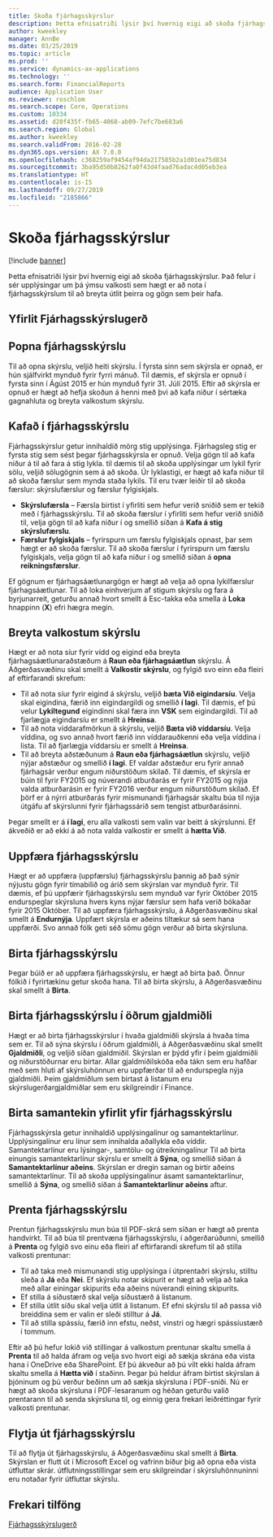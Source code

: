 ```yaml
---
title: Skoða fjárhagsskýrslur
description: Þetta efnisatriði lýsir því hvernig eigi að skoða fjárhagsskýrslur í Microsoft Dynamics 365 Finance. Það felur í sér upplýsingar um þá ýmsu valkosti sem hægt er að nota í fjárhagsskýrslum til að breyta útlit þeirra og gögn sem þeir hafa.
author: kweekley
manager: AnnBe
ms.date: 03/25/2019
ms.topic: article
ms.prod: ''
ms.service: dynamics-ax-applications
ms.technology: ''
ms.search.form: FinancialReports
audience: Application User
ms.reviewer: roschlom
ms.search.scope: Core, Operations
ms.custom: 10334
ms.assetid: d20f435f-fb65-4068-ab09-7efc7be683a6
ms.search.region: Global
ms.author: kweekley
ms.search.validFrom: 2016-02-28
ms.dyn365.ops.version: AX 7.0.0
ms.openlocfilehash: c368259af9454af94da217585b2a1d01ea75d834
ms.sourcegitcommit: 3ba95d50b8262fa0f43d4faad76adac4d05eb3ea
ms.translationtype: HT
ms.contentlocale: is-IS
ms.lasthandoff: 09/27/2019
ms.locfileid: "2185866"
---
```

# <a name="view-financial-reports"></a>Skoða fjárhagsskýrslur

[!include [banner](../includes/banner.md)]

Þetta efnisatriði lýsir því hvernig eigi að skoða fjárhagsskýrslur. Það felur í sér upplýsingar um þá ýmsu valkosti sem hægt er að nota í fjárhagsskýrslum til að breyta útlit þeirra og gögn sem þeir hafa.

<a name="financial-reporting-overview"></a>Yfirlit Fjárhagsskýrslugerð
----------------------------

## <a name="open-a-financial-report"></a>Popna fjárhagsskýrslu
Til að opna skýrslu, veljið heiti skýrslu. Í fyrsta sinn sem skýrsla er opnað, er hún sjálfvirkt mynduð fyrir fyrri mánuð. Til dæmis, ef skýrsla er opnuð í fyrsta sinn í Ágúst 2015 er hún mynduð fyrir 31. Júlí 2015. Eftir að skýrsla er opnuð er hægt að hefja skoðun á henni með þvi að kafa niður í sértæka gagnahluta og breyta valkostum skýrslu.

## <a name="drill-down-on-a-financial-report"></a>Kafað í fjárhagsskýrslu
Fjárhagsskýrslur getur innihaldið mörg stig upplýsinga. Fjárhagsleg stig er fyrsta stig sem sést þegar fjárhagsskýrsla er opnuð. Velja gögn til að kafa niður á til að fara á stig lykla. til dæmis til að skoða upplýsingar um lykil fyrir sölu, veljið sölugögnin sem á að skoða. Úr lyklastigi, er hægt að kafa niður til að skoða færslur sem mynda staða lykils. Til eru tvær leiðir til að skoða færslur: skýrslufærslur og færslur fylgiskjals.

-   **Skýrslufærsla** – Færsla birtist í yfirliti sem hefur verið sniðið sem er tekið með í fjárhagsskýrslu. Til að skoða færslur í yfirliti sem hefur verið sniðið til, velja gögn til að kafa niður í og smellið síðan á **Kafa á stig skýrslufærslu**.
-   **Færslur fylgiskjals** – fyrirspurn um færslu fylgiskjals opnast, þar sem hægt er að skoða færslur. Til að skoða færslur í fyrirspurn um færslu fylgiskjals, velja gögn til að kafa niður í og smellið síðan á **opna reikningsfærslur**.

Ef gögnum er fjárhagsáætlunargögn er hægt að velja að opna lykilfærslur fjárhagsáætlunar. Til að loka einhverjum af stigum skýrslu og fara á byrjunarreit, geturðu annað hvort smellt á Esc-takka eða smella á **Loka** hnappinn (**X**) efri hægra megin.

## <a name="change-report-options"></a>Breyta valkostum skýrslu
Hægt er að nota síur fyrir vídd og eigind eða breyta fjárhagsáætlunaraðstæðum á **Raun eða fjárhagsáætlun** skýrslu. Á Aðgerðasvæðinu skal smellt á **Valkostir skýrslu**, og fylgið svo einn eða fleiri af eftirfarandi skrefum:

-   Til að nota síur fyrir eigind á skýrslu, veljið **bæta Við eigindarsíu**. Velja skal eigindina, færið inn eigindargildi og smellið **í lagi**. Til dæmis, ef þú velur **Lykiltegund** eigindinni skal færa inn **VSK** sem eigindargildi. Til að fjarlægja eigindarsíu er smellt á **Hreinsa**.
-   Til að nota víddarafmörkun á skýrslu, veljið **Bæta við víddarsíu**. Velja víddina, og svo annað hvort færið inn víddarauðkenni eða velja víddina í lista. Til að fjarlægja víddarsíu er smellt á **Hreinsa**.
-   Til að breyta aðstæðunum á **Raun eða fjárhagsáætlun** skýrslu, veljið nýjar aðstæður og smellið **í lagi**. Ef valdar aðstæður eru fyrir annað fjárhagsár verður engum niðurstöðum skilað. Til dæmis, ef skýrsla er búin til fyrir FY2015 og núverandi atburðarás er fyrir FY2015 og nýja valda atburðarásin er fyrir FY2016 verður engum niðurstöðum skilað. Ef þörf er á nýrri atburðarás fyrir mismunandi fjárhagsár skaltu búa til nýja útgáfu af skýrslunni fyrir fjárhagssárið sem tengist atburðarásinni.

Þegar smellt er á **í lagi**, eru alla valkosti sem valin var beitt á skýrslunni. Ef ákveðið er að ekki á að nota valda valkostir er smellt á **hætta Við**.

## <a name="update-a-financial-report"></a>Uppfæra fjárhagsskýrslu
Hægt er að uppfæra (uppfærslu) fjárhagsskýrslu þannig að það sýnir nýjustu gögn fyrir tímabilið og árið sem skýrslan var mynduð fyrir. Til dæmis, ef þú uppfærir fjárhagsskýrslu sem mynduð var fyrir Október 2015 endurspeglar skýrsluna hvers kyns nýjar færslur sem hafa verið bókaðar fyrir 2015 Október. Til að uppfæra fjárhagsskýrslu, á Aðgerðasvæðinu skal smellt á **Endurnýja**. Uppfært skýrsla er aðeins tiltækur sá sem hana uppfærði. Svo annað fólk geti séð sömu gögn verður að birta skýrsluna.

## <a name="publish-a-financial-report"></a>Birta fjárhagsskýrslu
Þegar búið er að uppfæra fjárhagsskýrslu, er hægt að birta það. Önnur fólkið í fyrirtækinu getur skoða hana. Til að birta skýrslu, á Aðgerðasvæðinu skal smellt á **Birta**.

## <a name="display-a-financial-report-in-a-different-currency"></a>Birta fjárhagsskýrslu í öðrum gjaldmiðli
Hægt er að birta fjárhagsskýrslur í hvaða gjaldmiðli skýrsla á hvaða tíma sem er. Til að sýna skýrslu í öðrum gjaldmiðli, á Aðgerðasvæðinu skal smellt **Gjaldmiðli**, og veljið síðan gjaldmiðil. Skýrslan er þýdd yfir í þeim gjaldmiðli og niðurstöðurnar eru birtar. Allar gjaldmiðilskóða eða tákn sem eru hafðar með sem hluti af skýrsluhönnun eru uppfærðar til að endurspegla nýja gjaldmiðli. Þeim gjaldmiðlum sem birtast á listanum eru skýrslugerðargjaldmiðlar sem eru skilgreindir í Finance.

## <a name="display-a-summarized-view-of-the-financial-report"></a>Birta samantekin yfirlit yfir fjárhagsskýrslu
Fjárhagsskýrsla getur innihaldið upplýsingalínur og samantektarlínur. Upplýsingalínur eru línur sem innihalda aðallykla eða víddir. Samantektarlínur eru lýsingar-, samtölu- og útreikningalínur Til að birta einungis samantektarlínur skýrslu er smellt á **Sýna**, og smellið síðan á **Samantektarlínur aðeins**. Skýrslan er dregin saman og birtir aðeins samantektarlínur. Til að skoða upplýsingalínur ásamt samantektarlínur, smellið á **Sýna**, og smellið síðan á **Samantektarlínur aðeins** aftur.

## <a name="print-a-financial-report"></a>Prenta fjárhagsskýrslu
Prentun fjárhagsskýrslu mun búa til PDF-skrá sem síðan er hægt að prenta handvirkt. Til að búa til prentvæna fjárhagsskýrslu, í aðgerðarúðunni, smellið á **Prenta** og fylgið svo einu eða fleiri af eftirfarandi skrefum til að stilla valkosti prentunar:

-   Til að taka með mismunandi stig upplýsinga í útprentaðri skýrslu, stilltu sleða á **Já** eða **Nei**. Ef skýrslu notar skipurit er hægt að velja að taka með allar einingar skipurits eða aðeins núverandi eining skipurits.
-   Ef stilla á síðustærð skal velja síðustærð á listanum.
-   Ef stilla útlit síðu skal velja útlit á listanum. Ef efni skýrslu til að passa við breiddina sem er valin er sleði stilltur á **Já**.
-   Til að stilla spássíu, færið inn efstu, neðst, vinstri og hægri spássíustærð í tommum.

Eftir að þú hefur lokið við stillingar á valkostum prentunar skaltu smella á **Prenta** til að halda áfram og velja svo hvort eigi að sækja skrána eða vista hana í OneDrive eða SharePoint. Ef þú ákveður að þú vilt ekki halda áfram skaltu smella á **Hætta við** í staðinn. Þegar þú heldur áfram birtist skýrslan á þjóninum og þú verður beðinn um að sækja skýrsluna í PDF-sniði. Nú er hægt að skoða skýrsluna í PDF-lesaranum og héðan geturðu valið prentarann til að senda skýrsluna til, og einnig gera frekari leiðréttingar fyrir valkosti prentunar.

## <a name="export-a-financial-report"></a>Flytja út fjárhagsskýrslu
Til að flytja út fjárhagsskýrslu, á Aðgerðasvæðinu skal smellt á **Birta**. Skýrslan er flutt út í Microsoft Excel og vafrinn biður þig að opna eða vista útfluttar skrár. útflutningsstillingar sem eru skilgreindar í skýrsluhönnuninni eru notaðar fyrir útfluttar skýrslu.    

<a name="additional-resources"></a>Frekari tilföng
--------

[Fjárhagsskýrslugerð](../../dev-itpro/analytics/financial-reporting-intro.md)




